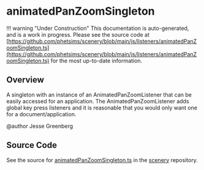 # animatedPanZoomSingleton

!!! warning "Under Construction"
    This documentation is auto-generated, and is a work in progress. Please see the source code at
    [https://github.com/phetsims/scenery/blob/main/js/listeners/animatedPanZoomSingleton.ts](https://github.com/phetsims/scenery/blob/main/js/listeners/animatedPanZoomSingleton.ts) for the most up-to-date information.

## Overview

A singleton with an instance of an AnimatedPanZoomListener that can be easily accessed for an application.
The AnimatedPanZoomListener adds global key press listeners and it is reasonable that you would only want
one for a document/application.

@author Jesse Greenberg



## Source Code

See the source for [animatedPanZoomSingleton.ts](https://github.com/phetsims/scenery/blob/main/js/listeners/animatedPanZoomSingleton.ts) in the [scenery](https://github.com/phetsims/scenery) repository.
